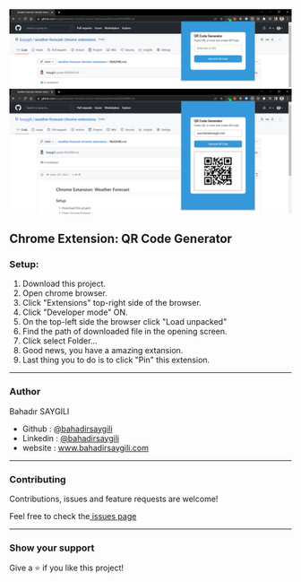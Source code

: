 <div>
    <img src="images/poster/qr-code-genarator.png" alt="wF"/>
    <img src="images/poster/qr-code-genarator-2.png" alt="wF"/>
</div>

<h2> Chrome Extension: QR Code Generator</h2>

<h3>Setup:</h3>

<ol>
    <li>Download this project.</li>
    <li>Open chrome browser.</li>
    <li>Click "Extensions" top-right side of the browser.</li>
    <li>Click "Developer mode" ON.</li>
    <li>On the top-left side the browser click "Load unpacked"</li>
    <li>Find the path of downloaded file in the opening screen.</li>
    <li>Click select Folder...</li>
    <li>Good news, you have a amazing extansion.</li>
    <li>Last thing you to do is to click "Pin" this extension.</li>
</ol>

<hr/>

<h3>Author</h3>

<p>Bahadır SAYGILI</p>

<ul>
    <li>Github : <a href="https://github.com/bsaygili">@bahadirsaygili</a></li>
    <li>Linkedin : <a href="https://www.linkedin.com/in/bahadir-saygili/">@bahadirsaygili</a></li>
    <li>website : <a href="https://www.bahadirsaygili.com/">www.bahadirsaygili.com</a></li>
</ul>

<hr/>

<h3>Contributing</h3>

<p>Contributions, issues and feature requests are welcome!</p>

<p>Feel free to check the<a href="https://github.com/bsaygili/" target="_blank"> issues page</a></p>

<hr/>

<h3>Show your support</h3>

<p>Give a ⭐️ if you like this project!</p>
